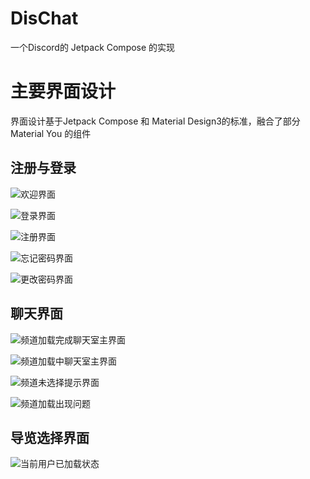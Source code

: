 # DisChat

一个Discord的 Jetpack Compose 的实现

# 主要界面设计

界面设计基于Jetpack Compose 和 Material Design3的标准，融合了部分Material You 的组件

## 注册与登录

![欢迎界面](https://qiniu.yyin.top/welcomeLayout_v2.png "欢迎界面")

![登录界面](https://qiniu.yyin.top/loginLayout.png "登录界面")

![注册界面](https://qiniu.yyin.top/registerLayout_v1.png "注册界面")

![忘记密码界面](https://qiniu.yyin.top/forgetLayout_v1.png "忘记密码界面")

![更改密码界面](https://qiniu.yyin.top/changePasswordLayout_v1.png "更改密码界面")

## 聊天界面

![频道加载完成聊天室主界面](https://qiniu.yyin.top/20221005201433.png "频道加载完成聊天室主界面")

![频道加载中聊天室主界面](https://qiniu.yyin.top/20221005202008.png "频道加载中聊天室主界面")


![频道未选择提示界面](https://qiniu.yyin.top/20221005203248.png "频道未选择提示界面")

![频道加载出现问题](https://qiniu.yyin.top/20221005203854.png "频道加载出现问题")

## 导览选择界面
![当前用户已加载状态](https://qiniu.yyin.top/currentUserItemLoadedState.png)